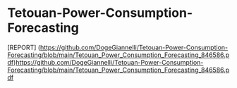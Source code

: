# Tetouan-Power-Consumption-Forecasting

[REPORT] (https://github.com/DogeGiannelli/Tetouan-Power-Consumption-Forecasting/blob/main/Tetouan_Power_Consumption_Forecasting_846586.pdf)https://github.com/DogeGiannelli/Tetouan-Power-Consumption-Forecasting/blob/main/Tetouan_Power_Consumption_Forecasting_846586.pdf
